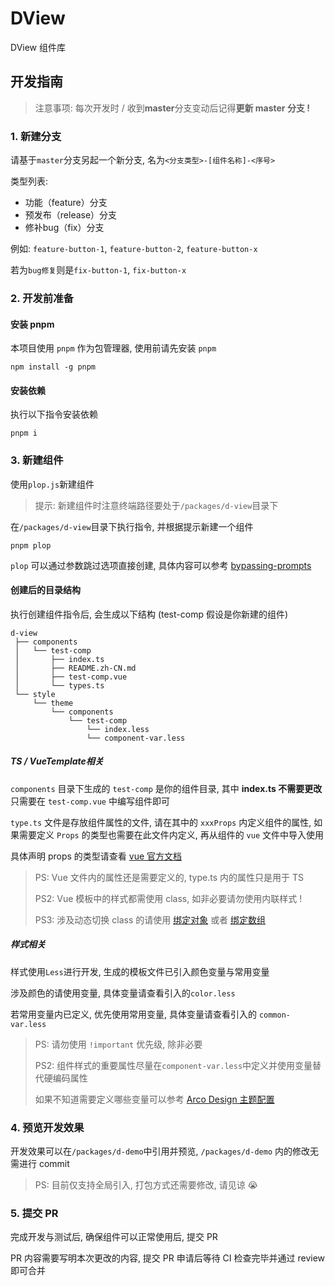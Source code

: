 # DView
DView 组件库

## 开发指南
> 注意事项: 每次开发时 / 收到**master**分支变动后记得**更新 master 分支 !**

### 1. 新建分支
请基于`master`分支另起一个新分支, 名为`<分支类型>-[组件名称]-<序号>`

类型列表:
- 功能（feature）分支
- 预发布（release）分支
- 修补bug（fix）分支

例如: `feature-button-1`, `feature-button-2`, `feature-button-x`

若为`bug修复`则是`fix-button-1`, `fix-button-x`

### 2. 开发前准备

#### 安装 pnpm
本项目使用 `pnpm` 作为包管理器, 使用前请先安装 `pnpm`
```shell
npm install -g pnpm
```

#### 安装依赖
执行以下指令安装依赖
```shell
pnpm i
```

### 3. 新建组件
使用`plop.js`新建组件
> 提示: 新建组件时注意终端路径要处于`/packages/d-view`目录下

在`/packages/d-view`目录下执行指令, 并根据提示新建一个组件
```shell
pnpm plop
```
`plop` 可以通过参数跳过选项直接创建, 具体内容可以参考 [bypassing-prompts](https://github.com/plopjs/plop#bypassing-prompts)

#### 创建后的目录结构
执行创建组件指令后, 会生成以下结构 (test-comp 假设是你新建的组件)
```text
d-view
 ├── components
 │   └── test-comp
 │       ├── index.ts
 │       ├── README.zh-CN.md
 │       ├── test-comp.vue
 │       └── types.ts
 └── style
     └── theme
         └── components
             └── test-comp
                 └── index.less
                 └── component-var.less
```
##### TS / VueTemplate相关
`components` 目录下生成的 `test-comp` 是你的组件目录, 其中 **index.ts 不需要更改** 只需要在 `test-comp.vue` 中编写组件即可

`type.ts` 文件是存放组件属性的文件, 请在其中的 `xxxProps` 内定义组件的属性, 如果需要定义 `Props` 的类型也需要在此文件内定义, 再从组件的 `vue` 文件中导入使用

具体声明 props 的类型请查看 [vue 官方文档](https://cn.vuejs.org/guide/typescript/composition-api.html#complex-prop-types)

> PS: Vue 文件内的属性还是需要定义的, type.ts 内的属性只是用于 TS
> 
> PS2: Vue 模板中的样式都需使用 class, 如非必要请勿使用内联样式 !
> 
> PS3: 涉及动态切换 class 的请使用 [绑定对象](https://cn.vuejs.org/guide/essentials/class-and-style.html#binding-html-classes) 或者 [绑定数组](https://cn.vuejs.org/guide/essentials/class-and-style.html#binding-html-classes)

##### 样式相关
样式使用`Less`进行开发, 生成的模板文件已引入颜色变量与常用变量

涉及颜色的请使用变量, 具体变量请查看引入的`color.less`

若常用变量内已定义, 优先使用常用变量, 具体变量请查看引入的 `common-var.less`

> PS: 请勿使用 `!important` 优先级, 除非必要
> 
> PS2: 组件样式的重要属性尽量在`component-var.less`中定义并使用变量替代硬编码属性
> 
> 如果不知道需要定义哪些变量可以参考 [Arco Design 主题配置](https://arco.design/themes/design/58/setting/base/Color?from=%2Fthemes%2F%3FcurrentPage%3D1%26onlyPublished%3Dfalse%26pageSize%3D9%26sortBy%3DstarCount%26tag%3Dall)

### 4. 预览开发效果
开发效果可以在`/packages/d-demo`中引用并预览, `/packages/d-demo` 内的修改无需进行 commit

> PS: 目前仅支持全局引入, 打包方式还需要修改, 请见谅 😭

### 5. 提交 PR
完成开发与测试后, 确保组件可以正常使用后, 提交 PR

PR 内容需要写明本次更改的内容, 提交 PR 申请后等待 CI 检查完毕并通过 review 即可合并
